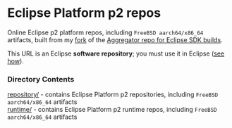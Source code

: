 # Eclipse Platform p2 repos

Online Eclipse p2 platform repos, including `FreeBSD aarch64/x86_64` artifacts, built from my [fork](https://github.com/chirontt/eclipse.platform.releng.aggregator) of the [Aggregator repo for Eclipse SDK builds](https://github.com/eclipse-platform/eclipse.platform.releng.aggregator).

This URL is an Eclipse **software repository**; you must use it in Eclipse ([see how](https://help.eclipse.org/topic/org.eclipse.platform.doc.user/tasks/tasks-127.htm)).

### Directory Contents

[repository/](repository) - contains Eclipse Platform p2 repositories, including `FreeBSD aarch64/x86_64` artifacts  
[runtime/](runtime) - contains Eclipse Platform p2 runtime repos, including `FreeBSD aarch64/x86_64` artifacts  
